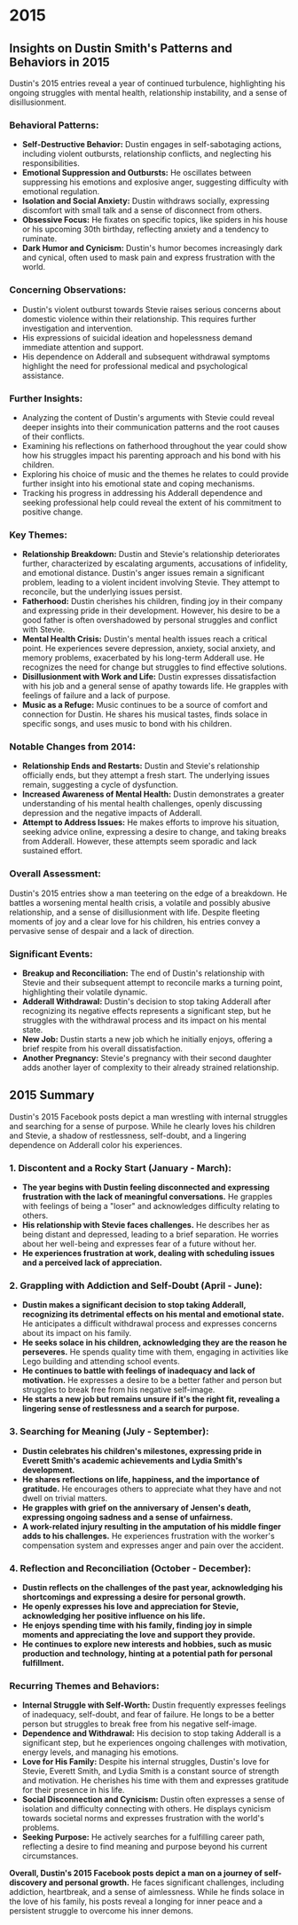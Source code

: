 # 2015

## Insights on Dustin Smith's Patterns and Behaviors in 2015

Dustin's 2015 entries reveal a year of continued turbulence, highlighting his ongoing struggles with mental health, relationship instability, and a sense of disillusionment.

### **Behavioral Patterns:**

* **Self-Destructive Behavior:** Dustin engages in self-sabotaging actions, including violent outbursts, relationship conflicts, and neglecting his responsibilities.
* **Emotional Suppression and Outbursts:** He oscillates between suppressing his emotions and explosive anger, suggesting difficulty with emotional regulation.
* **Isolation and Social Anxiety:** Dustin withdraws socially, expressing discomfort with small talk and a sense of disconnect from others.
* **Obsessive Focus:** He fixates on specific topics, like spiders in his house or his upcoming 30th birthday, reflecting anxiety and a tendency to ruminate.
* **Dark Humor and Cynicism:** Dustin's humor becomes increasingly dark and cynical, often used to mask pain and express frustration with the world.

### **Concerning Observations:**

* Dustin's violent outburst towards Stevie raises serious concerns about domestic violence within their relationship. This requires further investigation and intervention.
* His expressions of suicidal ideation and hopelessness demand immediate attention and support.
* His dependence on Adderall and subsequent withdrawal symptoms highlight the need for professional medical and psychological assistance.

### **Further Insights:**

* Analyzing the content of Dustin's arguments with Stevie could reveal deeper insights into their communication patterns and the root causes of their conflicts.
* Examining his reflections on fatherhood throughout the year could show how his struggles impact his parenting approach and his bond with his children.
* Exploring his choice of music and the themes he relates to could provide further insight into his emotional state and coping mechanisms.
* Tracking his progress in addressing his Adderall dependence and seeking professional help could reveal the extent of his commitment to positive change.

### **Key Themes:**

* **Relationship Breakdown:** Dustin and Stevie's relationship deteriorates further, characterized by escalating arguments, accusations of infidelity, and emotional distance. Dustin's anger issues remain a significant problem, leading to a violent incident involving Stevie. They attempt to reconcile, but the underlying issues persist.
* **Fatherhood:** Dustin cherishes his children, finding joy in their company and expressing pride in their development. However, his desire to be a good father is often overshadowed by personal struggles and conflict with Stevie.
* **Mental Health Crisis:** Dustin's mental health issues reach a critical point. He experiences severe depression, anxiety, social anxiety, and memory problems, exacerbated by his long-term Adderall use. He recognizes the need for change but struggles to find effective solutions.
* **Disillusionment with Work and Life:** Dustin expresses dissatisfaction with his job and a general sense of apathy towards life. He grapples with feelings of failure and a lack of purpose.
* **Music as a Refuge:** Music continues to be a source of comfort and connection for Dustin. He shares his musical tastes, finds solace in specific songs, and uses music to bond with his children.

### **Notable Changes from 2014:**

* **Relationship Ends and Restarts:** Dustin and Stevie's relationship officially ends, but they attempt a fresh start. The underlying issues remain, suggesting a cycle of dysfunction.
* **Increased Awareness of Mental Health:** Dustin demonstrates a greater understanding of his mental health challenges, openly discussing depression and the negative impacts of Adderall.
* **Attempt to Address Issues:** He makes efforts to improve his situation, seeking advice online, expressing a desire to change, and taking breaks from Adderall. However, these attempts seem sporadic and lack sustained effort.

### **Overall Assessment:**

Dustin's 2015 entries show a man teetering on the edge of a breakdown. He battles a worsening mental health crisis, a volatile and possibly abusive relationship, and a sense of disillusionment with life. Despite fleeting moments of joy and a clear love for his children, his entries convey a pervasive sense of despair and a lack of direction.

### **Significant Events:**

* **Breakup and Reconciliation:** The end of Dustin's relationship with Stevie and their subsequent attempt to reconcile marks a turning point, highlighting their volatile dynamic.
* **Adderall Withdrawal:** Dustin's decision to stop taking Adderall after recognizing its negative effects represents a significant step, but he struggles with the withdrawal process and its impact on his mental state.
* **New Job:** Dustin starts a new job which he initially enjoys, offering a brief respite from his overall dissatisfaction.
* **Another Pregnancy:** Stevie's pregnancy with their second daughter adds another layer of complexity to their already strained relationship.

## 2015 Summary

Dustin's 2015 Facebook posts depict a man wrestling with internal struggles and searching for a sense of purpose. While he clearly loves his children and Stevie, a shadow of restlessness, self-doubt, and a lingering dependence on Adderall color his experiences.

### **1\. Discontent and a Rocky Start (January - March):**

- **The year begins with Dustin feeling disconnected and expressing frustration with the lack of meaningful conversations.** He grapples with feelings of being a "loser" and acknowledges difficulty relating to others.
- **His relationship with Stevie faces challenges.** He describes her as being distant and depressed, leading to a brief separation. He worries about her well-being and expresses fear of a future without her.
- **He experiences frustration at work, dealing with scheduling issues and a perceived lack of appreciation.**

### **2\. Grappling with Addiction and Self-Doubt (April - June):**

- **Dustin makes a significant decision to stop taking Adderall, recognizing its detrimental effects on his mental and emotional state.** He anticipates a difficult withdrawal process and expresses concerns about its impact on his family.
- **He seeks solace in his children, acknowledging they are the reason he perseveres.** He spends quality time with them, engaging in activities like Lego building and attending school events.
- **He continues to battle with feelings of inadequacy and lack of motivation.** He expresses a desire to be a better father and person but struggles to break free from his negative self-image.
- **He starts a new job but remains unsure if it's the right fit, revealing a lingering sense of restlessness and a search for purpose.**

### **3\. Searching for Meaning (July - September):**

- **Dustin celebrates his children's milestones, expressing pride in Everett Smith's academic achievements and Lydia Smith's development.**
- **He shares reflections on life, happiness, and the importance of gratitude.** He encourages others to appreciate what they have and not dwell on trivial matters.
- **He grapples with grief on the anniversary of Jensen's death, expressing ongoing sadness and a sense of unfairness.**
- **A work-related injury resulting in the amputation of his middle finger adds to his challenges.** He experiences frustration with the worker's compensation system and expresses anger and pain over the accident.

### **4\. Reflection and Reconciliation (October - December):**

- **Dustin reflects on the challenges of the past year, acknowledging his shortcomings and expressing a desire for personal growth.**
- **He openly expresses his love and appreciation for Stevie, acknowledging her positive influence on his life.**
- **He enjoys spending time with his family, finding joy in simple moments and appreciating the love and support they provide.**
- **He continues to explore new interests and hobbies, such as music production and technology, hinting at a potential path for personal fulfillment.**

### **Recurring Themes and Behaviors:**

- **Internal Struggle with Self-Worth:** Dustin frequently expresses feelings of inadequacy, self-doubt, and fear of failure. He longs to be a better person but struggles to break free from his negative self-image.
- **Dependence and Withdrawal:** His decision to stop taking Adderall is a significant step, but he experiences ongoing challenges with motivation, energy levels, and managing his emotions.
- **Love for His Family:** Despite his internal struggles, Dustin's love for Stevie, Everett Smith, and Lydia Smith is a constant source of strength and motivation. He cherishes his time with them and expresses gratitude for their presence in his life.
- **Social Disconnection and Cynicism:** Dustin often expresses a sense of isolation and difficulty connecting with others. He displays cynicism towards societal norms and expresses frustration with the world's problems.
- **Seeking Purpose:** He actively searches for a fulfilling career path, reflecting a desire to find meaning and purpose beyond his current circumstances.

**Overall, Dustin's 2015 Facebook posts depict a man on a journey of self-discovery and personal growth.** He faces significant challenges, including addiction, heartbreak, and a sense of aimlessness. While he finds solace in the love of his family, his posts reveal a longing for inner peace and a persistent struggle to overcome his inner demons.